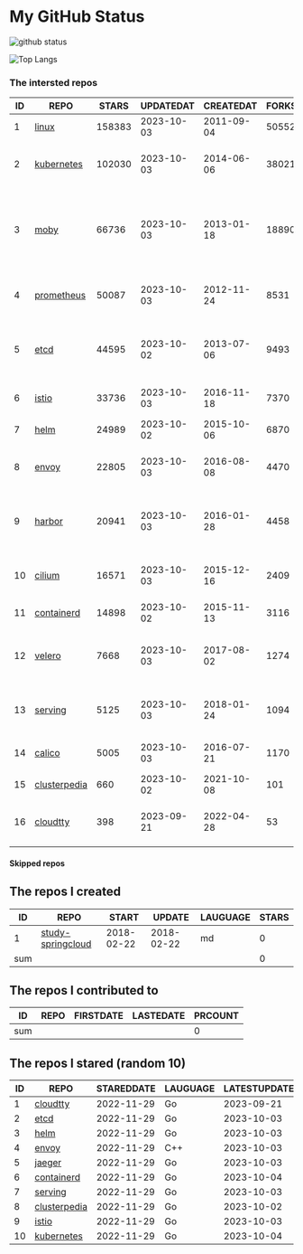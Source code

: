 # My GitHub Status

<img src="https://github-readme-stats-1.yihong0618.vercel.app/api?username=daoqingniu&show_icons=true&&&hide_title=true&count_private=true" alt="github status" />

![Top Langs](https://github-readme-stats-1.yihong0618.vercel.app/api/top-langs/?username=daoqingniu&layout=compact)

<!--START_SECTION:github_repos-->
### The intersted repos
| ID |                              REPO                               | STARS  | UPDATEDAT  | CREATEDAT  | FORKSCOUNT |                                              DESCRIPTIONS                                              |
|----|-----------------------------------------------------------------|--------|------------|------------|------------|--------------------------------------------------------------------------------------------------------|
|  1 | [linux](https://github.com/torvalds/linux)                      | 158383 | 2023-10-03 | 2011-09-04 |      50552 | Linux kernel source tree                                                                               |
|  2 | [kubernetes](https://github.com/kubernetes/kubernetes)          | 102030 | 2023-10-03 | 2014-06-06 |      38021 | Production-Grade Container Scheduling and Management                                                   |
|  3 | [moby](https://github.com/moby/moby)                            |  66736 | 2023-10-03 | 2013-01-18 |      18890 | Moby Project - a collaborative project for the container ecosystem to assemble container-based systems |
|  4 | [prometheus](https://github.com/prometheus/prometheus)          |  50087 | 2023-10-03 | 2012-11-24 |       8531 | The Prometheus monitoring system and time series database.                                             |
|  5 | [etcd](https://github.com/etcd-io/etcd)                         |  44595 | 2023-10-02 | 2013-07-06 |       9493 | Distributed reliable key-value store for the most critical data of a distributed system                |
|  6 | [istio](https://github.com/istio/istio)                         |  33736 | 2023-10-03 | 2016-11-18 |       7370 | Connect, secure, control, and observe services.                                                        |
|  7 | [helm](https://github.com/helm/helm)                            |  24989 | 2023-10-02 | 2015-10-06 |       6870 | The Kubernetes Package Manager                                                                         |
|  8 | [envoy](https://github.com/envoyproxy/envoy)                    |  22805 | 2023-10-03 | 2016-08-08 |       4470 | Cloud-native high-performance edge/middle/service proxy                                                |
|  9 | [harbor](https://github.com/goharbor/harbor)                    |  20941 | 2023-10-03 | 2016-01-28 |       4458 | An open source trusted cloud native registry project that stores, signs, and scans content.            |
| 10 | [cilium](https://github.com/cilium/cilium)                      |  16571 | 2023-10-03 | 2015-12-16 |       2409 | eBPF-based Networking, Security, and Observability                                                     |
| 11 | [containerd](https://github.com/containerd/containerd)          |  14898 | 2023-10-02 | 2015-11-13 |       3116 | An open and reliable container runtime                                                                 |
| 12 | [velero](https://github.com/vmware-tanzu/velero)                |   7668 | 2023-10-03 | 2017-08-02 |       1274 | Backup and migrate Kubernetes applications and their persistent volumes                                |
| 13 | [serving](https://github.com/knative/serving)                   |   5125 | 2023-10-03 | 2018-01-24 |       1094 | Kubernetes-based, scale-to-zero, request-driven compute                                                |
| 14 | [calico](https://github.com/projectcalico/calico)               |   5005 | 2023-10-03 | 2016-07-21 |       1170 | Cloud native networking and network security                                                           |
| 15 | [clusterpedia](https://github.com/clusterpedia-io/clusterpedia) |    660 | 2023-10-02 | 2021-10-08 |        101 | The Encyclopedia of Kubernetes clusters                                                                |
| 16 | [cloudtty](https://github.com/cloudtty/cloudtty)                |    398 | 2023-09-21 | 2022-04-28 |         53 | A Friendly Kubernetes CloudShell (Web Terminal) !                                                      |



#### Skipped repos
<!--END_SECTION:github_repos-->

<!--START_SECTION:my_github-->
## The repos I created
| ID  |                                 REPO                                 |   START    |   UPDATE   | LAUGUAGE | STARS |
|-----|----------------------------------------------------------------------|------------|------------|----------|-------|
|   1 | [study-springcloud](https://github.com/daoqingniu/study-springcloud) | 2018-02-22 | 2018-02-22 | md       |     0 |
| sum |                                                                      |            |            |          |     0 |

## The repos I contributed to
| ID  | REPO | FIRSTDATE | LASTEDATE | PRCOUNT |
|-----|------|-----------|-----------|---------|
| sum |      |           |           |       0 |

## The repos I stared (random 10)
| ID |                              REPO                               | STAREDDATE | LAUGUAGE | LATESTUPDATE |
|----|-----------------------------------------------------------------|------------|----------|--------------|
|  1 | [cloudtty](https://github.com/cloudtty/cloudtty)                | 2022-11-29 | Go       | 2023-09-21   |
|  2 | [etcd](https://github.com/etcd-io/etcd)                         | 2022-11-29 | Go       | 2023-10-03   |
|  3 | [helm](https://github.com/helm/helm)                            | 2022-11-29 | Go       | 2023-10-03   |
|  4 | [envoy](https://github.com/envoyproxy/envoy)                    | 2022-11-29 | C++      | 2023-10-03   |
|  5 | [jaeger](https://github.com/jaegertracing/jaeger)               | 2022-11-29 | Go       | 2023-10-03   |
|  6 | [containerd](https://github.com/containerd/containerd)          | 2022-11-29 | Go       | 2023-10-04   |
|  7 | [serving](https://github.com/knative/serving)                   | 2022-11-29 | Go       | 2023-10-03   |
|  8 | [clusterpedia](https://github.com/clusterpedia-io/clusterpedia) | 2022-11-29 | Go       | 2023-10-02   |
|  9 | [istio](https://github.com/istio/istio)                         | 2022-11-29 | Go       | 2023-10-03   |
| 10 | [kubernetes](https://github.com/kubernetes/kubernetes)          | 2022-11-29 | Go       | 2023-10-04   |

<!--END_SECTION:my_github-->
